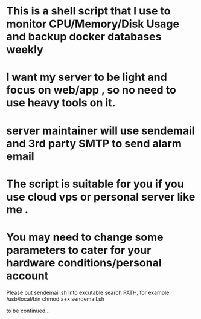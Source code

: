 # This is a shell script that I use to monitor CPU/Memory/Disk Usage and backup docker databases weekly ######  
# I want my server to be light and focus on web/app , so no need to use heavy tools on it. ######  
# server maintainer will use sendemail and 3rd party SMTP to send alarm email ##########  
# The script is suitable for you  if you use cloud vps or personal server like me . #####  
# You may need to change some parameters to cater for your hardware conditions/personal account ####  
Please put sendemail.sh into excutable search PATH, for example /usb/local/bin
chmod a+x sendemail.sh

to be continued...


